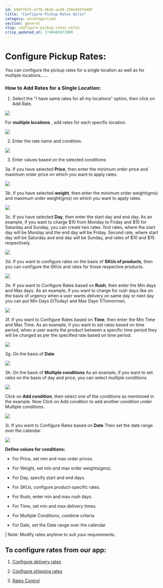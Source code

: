 ```yaml
---
id: b98ff675-af78-4b26-ac84-250a455f040f
title: "Configure Pickup Rates_Nitin"
category: uncategorized
section: general
slug: configure-pickup-rates_nitin
crisp_updated_at: 1740485971000
---
```


# Configure Pickup Rates:

You can configure the pickup rates for a single location as well as for multiple locations......

### How to Add Rates for a Single Location:

1. Select the "I have same rates for all my locations" option, then click on Add Rate.

![](https://storage.crisp.chat/users/helpdesk/website/ca826b447482b000/screenshot-2025-01-14-175700_13kuovj.png)

For **multiple locations** , add rates for each specific location.

![](https://storage.crisp.chat/users/helpdesk/website/ca826b447482b000/screenshot-2025-01-14-175839_1kmmvms.png)

2. Enter the rate name and condition.

![](https://storage.crisp.chat/users/helpdesk/website/ca826b447482b000/ratenamecondition_g2718c.png)

3. Enter values based on the selected conditions:

3a. If you have selected **Price**, then enter the minimum order price and maximum order price on which you want to apply rates.

![](https://storage.crisp.chat/users/helpdesk/website/ca826b447482b000/screenshot-2024-12-16-122439_1k5kf7c.png)

3b. If you have selected **weight**, then enter the minimum order weight(gms) and maximum order weight(gms) on which you want to apply rates.

![](https://storage.crisp.chat/users/helpdesk/website/ca826b447482b000/screenshot-2024-12-16-122451_iethz5.png)

3c. If you have selected **Day**, then enter the start day and end day.
As an example, if you want to charge $10 from Monday to Friday and $15 for Saturday and Sunday, you can create two rates.
first rates, where the start day will be Monday and the end day will be Friday. Second rate, where start day will be Saturday and end day will be Sunday, and rates of $10 and $15 respectively.

![](https://storage.crisp.chat/users/helpdesk/website/ca826b447482b000/screenshot-2024-12-16-122508_rzwl5n.png)

3d. If you want to configure rates on the basis of **SKUs of products**, then you can configure the SKUs and rates for those respective products.

![](https://storage.crisp.chat/users/helpdesk/website/ca826b447482b000/screenshot-2024-12-16-122541_140nr06.png)

3e. If you want to Configure Rates based on **Rush**, then enter the Min days and Max days.
As an example, If you want to charge for rush days like on the basis of urgency when a user wants delivery on same day or next day you can put Min Days 0(Today) and Max Days 1(Tomorrow).

![](https://storage.crisp.chat/users/helpdesk/website/ca826b447482b000/screenshot-2024-12-16-122552_5va36d.png)

3f. If you want to Configure Rates based on **Time**, then enter the Min Time and Max Time.
As an example, If you want to set rates based on time period; when a user wants the product between a specific time period they will be charged as per the specified rate based on time period.

![](https://storage.crisp.chat/users/helpdesk/website/ca826b447482b000/screenshot-2024-12-16-122623_cvo4r2.png)

3g. On the basis of **Date**

![](https://storage.crisp.chat/users/helpdesk/website/ca826b447482b000/screenshot-2024-12-16-122609_v1ov04.png)

3h. On the basis of **Multiple conditions**
As an example, if you want to set rates on the basis of day and price, you can select multiple conditions.

![](https://storage.crisp.chat/users/helpdesk/website/ca826b447482b000/screenshot-2024-12-16-122639_1vcvw6n.png)

Click on **Add condition**, then select one of the conditions as mentioned in the example.
Now Click on Add condition to add another condition under Multiple conditions.

![](https://storage.crisp.chat/users/helpdesk/website/ca826b447482b000/screenshot-2024-12-16-122655_13ygahs.png)

3i. If you want to Configure Rates based on **Date** Then set the date range over the calendar.

![](https://storage.crisp.chat/users/helpdesk/website/ca826b447482b000/screenshot-2024-12-16-122714_1h5hx9s.png)

**Define values for conditions:**
* For Price, set min and max order prices.

* For Weight, set min and max order weights(gms).

* For Day, specify start and end days.

* For SKUs, configure product-specific rates.

* For Rush, enter min and max rush days.

* For Time, set min and max delivery times.

* For Multiple Conditions, combine criteria

* For Date, set the Date range over the calendar

| Note: Modify rates anytime to suit your requirements.

## To configure rates from our app:

1. [Configure delivery rates](https://help.birdchime.com/en-us/article/configure-delivery-rates-1xbrder/)

2. [Configure shipping rates](https://help.birdchime.com/en-us/article/configure-shipping-rates-llsy16/)

3. [Rates Control](https://help.birdchime.com/en-us/article/rates-control-jjcrrp/)
